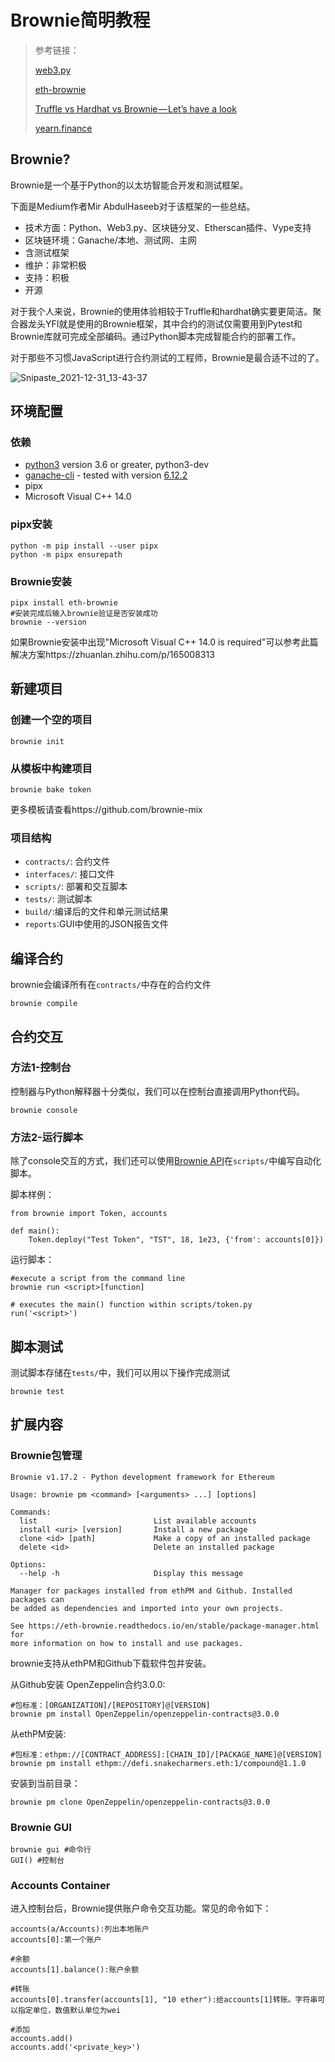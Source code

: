 # Brownie简明教程


> 参考链接：
>
> [web3.py](https://web3py.readthedocs.io/en/stable/index.html)
>
> [eth-brownie](https://eth-brownie.readthedocs.io/en/stable/toctree.html)
>
> [Truffle vs Hardhat vs Brownie — Let’s have a look](https://mirabdulhaseeb.medium.com/truffle-vs-hardhat-vs-brownie-lets-compare-ea08b927d084)
>
> [yearn.finance](https://github.com/yearn/yearn-protocol)



## Brownie?

Brownie是一个基于Python的以太坊智能合开发和测试框架。

下面是Medium作者Mir AbdulHaseeb对于该框架的一些总结。

- 技术方面：Python、Web3.py、区块链分叉、Etherscan插件、Vype支持
- 区块链环境：Ganache/本地、测试网、主网
- 含测试框架
- 维护：非常积极
- 支持：积极
- 开源

对于我个人来说，Brownie的使用体验相较于Truffle和hardhat确实要更简洁。聚合器龙头YFI就是使用的Brownie框架，其中合约的测试仅需要用到Pytest和Brownie库就可完成全部编码。通过Python脚本完成智能合约的部署工作。

对于那些不习惯JavaScript进行合约测试的工程师，Brownie是最合适不过的了。

![Snipaste_2021-12-31_13-43-37](Snipaste_2021-12-31_13-43-37.png)

## 环境配置

### 依赖

- [python3](https://www.python.org/downloads/release/python-368/) version 3.6 or greater, python3-dev
- [ganache-cli](https://github.com/trufflesuite/ganache-cli) - tested with version [6.12.2](https://github.com/trufflesuite/ganache-cli/releases/tag/v6.12.2)
- pipx
- Microsoft Visual C++ 14.0

### pipx安装

```
python -m pip install --user pipx
python -m pipx ensurepath
```

### Brownie安装

```
pipx install eth-brownie
#安装完成后输入brownie验证是否安装成功
brownie --version
```

如果Brownie安装中出现"Microsoft Visual C++ 14.0 is required"可以参考此篇解决方案https://zhuanlan.zhihu.com/p/165008313

## 新建项目

### 创建一个空的项目

```
brownie init
```

### 从模板中构建项目

```
brownie bake token
```

更多模板请查看https://github.com/brownie-mix

### 项目结构

- `contracts/`: 合约文件
- `interfaces/`: 接口文件
- `scripts/`: 部署和交互脚本
- `tests/`: 测试脚本
- `build/`:编译后的文件和单元测试结果
- `reports`:GUI中使用的JSON报告文件

## 编译合约

brownie会编译所有在`contracts/`中存在的合约文件

```
brownie compile
```

## 合约交互

### 方法1-控制台

控制器与Python解释器十分类似，我们可以在控制台直接调用Python代码。

```
brownie console
```

### 方法2-运行脚本

除了console交互的方式，我们还可以使用[Brownie API](https://eth-brownie.readthedocs.io/en/stable/api.html)在`scripts/`中编写自动化脚本。

脚本样例：

```
from brownie import Token, accounts

def main():
    Token.deploy("Test Token", "TST", 18, 1e23, {'from': accounts[0]})
```



运行脚本：

```
#execute a script from the command line
brownie run <script>[function]

# executes the main() function within scripts/token.py
run('<script>')
```

## 脚本测试

测试脚本存储在`tests/`中，我们可以用以下操作完成测试

```
brownie test
```

## 扩展内容

### Brownie包管理

```
Brownie v1.17.2 - Python development framework for Ethereum

Usage: brownie pm <command> [<arguments> ...] [options]

Commands:
  list                          List available accounts
  install <uri> [version]       Install a new package
  clone <id> [path]             Make a copy of an installed package
  delete <id>                   Delete an installed package

Options:
  --help -h                     Display this message

Manager for packages installed from ethPM and Github. Installed packages can
be added as dependencies and imported into your own projects.

See https://eth-brownie.readthedocs.io/en/stable/package-manager.html for
more information on how to install and use packages.
```

brownie支持从ethPM和Github下载软件包并安装。

从Github安装 OpenZeppelin合约3.0.0:

```
#包标准：[ORGANIZATION]/[REPOSITORY]@[VERSION]
brownie pm install OpenZeppelin/openzeppelin-contracts@3.0.0
```

从ethPM安装:

```
#包标准：ethpm://[CONTRACT_ADDRESS]:[CHAIN_ID]/[PACKAGE_NAME]@[VERSION]
brownie pm install ethpm://defi.snakecharmers.eth:1/compound@1.1.0
```

安装到当前目录：

```
brownie pm clone OpenZeppelin/openzeppelin-contracts@3.0.0
```

### Brownie GUI

```
brownie gui #命令行
GUI() #控制台
```

### Accounts Container

进入控制台后，Brownie提供账户命令交互功能。常见的命令如下：

```
accounts(a/Accounts):列出本地账户
accounts[0]:第一个账户

#余额
accounts[1].balance():账户余额

#转账
accounts[0].transfer(accounts[1], "10 ether"):给accounts[1]转账。字符串可以指定单位，数值默认单位为wei

#添加
accounts.add()
accounts.add('<private_key>')
```
